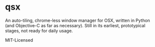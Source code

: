 **qsx**
=======

An auto-tiling, chrome-less window manager for OSX, written in Python (and Objective-C as far as necessary).
Still in its earliest, prototypical stages, not ready for daily usage.

MIT-Licensed


